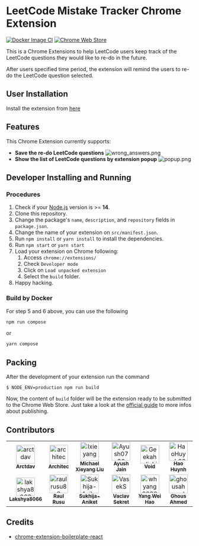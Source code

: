 # LeetCode Mistake Tracker Chrome Extension
[![Docker Image CI](https://github.com/arch-org/mistake/actions/workflows/docker-image.yml/badge.svg)](https://github.com/arch-org/mistake/actions/workflows/docker-image.yml)
[![Chrome Web Store](https://img.shields.io/chrome-web-store/v/gdkafhifmmkcifpdcfbppiieckgfpjbb.svg)](https://chrome.google.com/webstore/detail/leetcode-mistake-tracker/gdkafhifmmkcifpdcfbppiieckgfpjbb)


This is a Chrome Extensions to help LeetCode users keep track of the LeetCode questions they would like to re-do in the future.

After users specified time period, the extension will remind the users to re-do the LeetCode question selected.

## User Installation

Install the extension from [here](https://chrome.google.com/webstore/detail/leetcode-mistake-tracker/gdkafhifmmkcifpdcfbppiieckgfpjbb)

## Features

This Chrome Extension currently supports:

- **Save the re-do LeetCode questions**
![wrong_answers.png](/screenshots/wrong_anwser_button_update.png?raw=true)
- **Show the list of LeetCode questions by extension popup**
![popup.png](/screenshots/popup.png?raw=true)


## Developer Installing and Running

### Procedures

1. Check if your [Node.js](https://nodejs.org/) version is >= **14**.
2. Clone this repository.
3. Change the package's `name`, `description`, and `repository` fields in `package.json`.
4. Change the name of your extension on `src/manifest.json`.
5. Run `npm install` or `yarn install` to install the dependencies.
6. Run `npm start` or `yarn start`
7. Load your extension on Chrome following:
   1. Access `chrome://extensions/`
   2. Check `Developer mode`
   3. Click on `Load unpacked extension`
   4. Select the `build` folder.
8. Happy hacking.

### Build by Docker
For step 5 and 6 above, you can use the following
```sh
npm run compose
```
or
```sh
yarn compose
```


## Packing

After the development of your extension run the command

```
$ NODE_ENV=production npm run build
```

Now, the content of `build` folder will be the extension ready to be submitted to the Chrome Web Store. Just take a look at the [official guide](https://developer.chrome.com/webstore/publish) to more infos about publishing.


## Contributors

<!-- readme: collaborators,contributors -start -->
<table>
<tr>
    <td align="center">
        <a href="https://github.com/arctdav">
            <img src="https://avatars.githubusercontent.com/u/93011580?v=4" width="50;" alt="arctdav"/>
            <br />
            <sub><b>Arctdav</b></sub>
        </a>
    </td>
    <td align="center">
        <a href="https://github.com/architec">
            <img src="https://avatars.githubusercontent.com/u/32494274?v=4" width="50;" alt="architec"/>
            <br />
            <sub><b>Architec</b></sub>
        </a>
    </td>
    <td align="center">
        <a href="https://github.com/lxieyang">
            <img src="https://avatars.githubusercontent.com/u/16089305?v=4" width="50;" alt="lxieyang"/>
            <br />
            <sub><b>Michael Xieyang Liu</b></sub>
        </a>
    </td>
    <td align="center">
        <a href="https://github.com/Ayush0730">
            <img src="https://avatars.githubusercontent.com/u/68139755?v=4" width="50;" alt="Ayush0730"/>
            <br />
            <sub><b>Ayush Jain</b></sub>
        </a>
    </td>
    <td align="center">
        <a href="https://github.com/GeekaholicLin">
            <img src="https://avatars.githubusercontent.com/u/13808849?v=4" width="50;" alt="GeekaholicLin"/>
            <br />
            <sub><b>Void</b></sub>
        </a>
    </td>
    <td align="center">
        <a href="https://github.com/HaoHuynh0301">
            <img src="https://avatars.githubusercontent.com/u/66119850?v=4" width="50;" alt="HaoHuynh0301"/>
            <br />
            <sub><b>Hao Huynh</b></sub>
        </a>
    </td></tr>
<tr>
    <td align="center">
        <a href="https://github.com/lakshya8066">
            <img src="https://avatars.githubusercontent.com/u/73181332?v=4" width="50;" alt="lakshya8066"/>
            <br />
            <sub><b>Lakshya8066</b></sub>
        </a>
    </td>
    <td align="center">
        <a href="https://github.com/raulrusu88">
            <img src="https://avatars.githubusercontent.com/u/10065009?v=4" width="50;" alt="raulrusu88"/>
            <br />
            <sub><b>Raul Rusu</b></sub>
        </a>
    </td>
    <td align="center">
        <a href="https://github.com/Sukhija-Aniket">
            <img src="https://avatars.githubusercontent.com/u/79650434?v=4" width="50;" alt="Sukhija-Aniket"/>
            <br />
            <sub><b>Sukhija-Aniket</b></sub>
        </a>
    </td>
    <td align="center">
        <a href="https://github.com/VasekS">
            <img src="https://avatars.githubusercontent.com/u/23295673?v=4" width="50;" alt="VasekS"/>
            <br />
            <sub><b>Vaclav Sekret</b></sub>
        </a>
    </td>
    <td align="center">
        <a href="https://github.com/whyang0808">
            <img src="https://avatars.githubusercontent.com/u/40038303?v=4" width="50;" alt="whyang0808"/>
            <br />
            <sub><b>Yang Wei Hao</b></sub>
        </a>
    </td>
    <td align="center">
        <a href="https://github.com/ghousahmed">
            <img src="https://avatars.githubusercontent.com/u/25761034?v=4" width="50;" alt="ghousahmed"/>
            <br />
            <sub><b>Ghous Ahmed</b></sub>
        </a>
    </td></tr>
</table>
<!-- readme: collaborators,contributors -end -->

## Credits

- [chrome-extension-boilerplate-react](https://github.com/lxieyang/chrome-extension-boilerplate-react)
